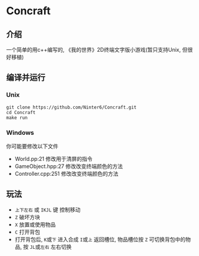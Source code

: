 # Concraft
## 介绍
一个简单的用c++编写的, 《我的世界》2D终端文字版小游戏(暂只支持Unix, 但很好移植)

## 编译并运行
### Unix
```
git clone https://github.com/Ninter6/Concraft.git
cd Concraft
make run
```

### Windows
你可能要修改以下文件
- World.pp:21         修改用于清屏的指令
- GameObject.hpp:27   修改改变终端颜色的方法
- Controller.cpp:251  修改改变终端颜色的方法

## 玩法
- `上下左右` 或 `IKJL` 键 控制移动
- `Z` 破坏方块
- `X` 放置或使用物品
- `C` 打开背包
- 打开背包后, `K`或`下` 进入合成 `I`或`上` 返回槽位, 物品槽位按 `Z` 可切换背包中的物品, 按 `JL`或`左右` 左右切换
